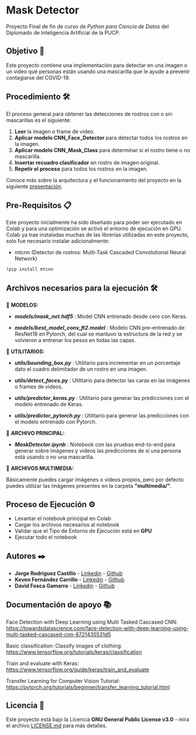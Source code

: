 # Mask Detector

Proyecto Final de fin de curso de *_Python para Ciencia de Datos_* del Diplomado de Inteligencia Artificial de la PUCP.

## Objetivo 🚀

Este proyecto contiene una implementación para detectar en una imagen o un video qué personas están usando una mascarilla que le ayude a prevenir contagiarse del COVID-19.

## Procedimiento 🛠️

El proceso general para obtener las detecciones de rostros con o sin mascarillas es el siguiente:

1. **Leer** la imagen o frame de video.
2. **Aplicar modelo CNN_Face_Detector** para detectar todos los rostros en la imagen.
3. **Aplicar modelo CNN_Mask_Class** para determinar si el rostro tiene o no mascarilla.
4. **Insertar recuadro clasificador** en rostro de imagen original.
5. **Repetir el proceso** para todos los rostros en la imagen.

Conoce más sobre la arquitectura y el funcionamiento del proyecto en la siguiente [presentación](https://github.com/jjrodcast/MaskDectector/blob/master/presentacion/Proyecto_Final_PFDS.pdf).

## Pre-Requisitos 📋

Este proyecto inicialmente ha sido diseñado para poder ser ejecutado en Colab y para una optimización se activó el entorno de ejecución en GPU.
Colab ya trae instaladas muchas de las librerías utilizadas en este proyecto, solo fue necesario instalar adicionalmente:
- mtcnn (Detector de rostros: Multi-Task Cascaded Convolutional Neural Network)

```
!pip install mtcnn
```

## Archivos necesarios para la ejecución 🛠️

📌 **MODELOS:**

* **_models/mask_net.hdf5_** : Model CNN entrenado desde cero con Keras.

* **_models/best_model_conv_ft2.model_** : Modelo CNN pre-entrenado de ResNet18 en Pytorch, del cual se mantuvo la estructura de la red y se volvieron a entrenar los pesos en todas las capas.

📌 **UTILITARIOS:**

* **_utils/bounding_box.py_** : Utilitario para incrementar en un porcentaje dato el cuadro delimitador de un rostro en una imagen.

* **_utils/detect_faces.py_** : Utilitario para detectar las caras en las imágenes o frames de videos.

* **_utils/predictor_keras.py_** : Utilitario para generar las predicciones con el modelo entrenado de Keras.

* **_utils/predictor_pytorch.py_** : Utilitario para generar las predicciones con el modelo entrenado con Pytorch.

📌 **ARCHIVO PRINCIPAL:**

* **_MaskDetector.ipynb_** : Notebook con las pruebas end-to-end para generar sobre imágenes y videos las predicciones de si una persona está usando o no una mascarilla.

📌 **ARCHIVOS MULTIMEDIA:**

Básicamente puedes cargar imágenes o videos propios, pero por defecto puedes utilizar las imágenes presentes en la carpeta **"multimedia/"**.

## Proceso de Ejecución ⚙️ 

* Levantar el notebook principal en Colab
* Cargar los archivos necesarios al notebook
* Validar que el Tipo de Entorno de Ejecución está en **GPU**
* Ejecutar todo el notebook

## Autores ✒️

* **Jorge Rodríguez Castillo** - [Linkedin](https://www.linkedin.com/in/jorge-rodr%C3%ADguez-castillo/) - [Github](https://github.com/jjrodcast)
* **Keven Fernández Carrillo** - [Linkedin](https://www.linkedin.com/in/keven-fern%C3%A1ndez-carrillo-50b07aa2/) - [Github](https://github.com/KevenRFC)
* **David Fosca Gamarra** - [Linkedin](https://www.linkedin.com/in/davidfoscagamarra/) - [Github](https://github.com/DavidFosca)

## Documentación de apoyo 📚

Face Detection with Deep Learning using Multi Tasked Cascased CNN: https://towardsdatascience.com/face-detection-with-deep-learning-using-multi-tasked-cascased-cnn-8721435531d5

Basic classification: Classify images of clothing: https://www.tensorflow.org/tutorials/keras/classification

Train and evaluate with Keras: https://www.tensorflow.org/guide/keras/train_and_evaluate

Transfer Learning for Computer Vision Tutorial: https://pytorch.org/tutorials/beginner/transfer_learning_tutorial.html

## Licencia 📄

Este proyecto está bajo la Licencia **GNU General Public License v3.0** - mira el archivo [LICENSE.md](LICENSE.md) para más detalles.

